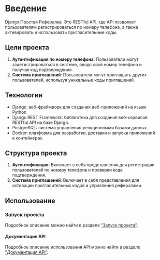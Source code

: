# Введение

Django Простая Рефералка. Это RESTful API, где API позволяет пользователям регистрироваться по номеру телефона, а также активировать и использовать пригласительные коды.

## Цели проекта

1. **Аутентификация по номеру телефона**: Пользователи могут зарегистрироваться в системе, вводя свой номер телефона и получая код подтверждения.
2. **Система приглашений**: Пользователи могут приглашать других пользователей, используя уникальные коды приглашений.

## Технологии

- Django: веб-фреймворк для создания веб-приложений на языке Python.
- Django REST Framework: библиотека для создания веб-сервисов RESTful API на базе Django.
- PostgreSQL: система управления реляционными базами данных.
- Docker: платформа для разработки, доставки и запуска приложений в контейнерах.

## Структура проекта

1. **Аутентификация**: Включает в себя представления для регистрации пользователей по номеру телефона и проверки кода подтверждения.
2. **Система приглашений**: Включает в себя представления для активации пригласительных кодов и управления рефералами.

## Использование

### Запуск проекта
Подробное описание можно найти в разделе ["Запуск проекта"](/docs/setup.md).

#### Документация API
Подробное описание использования API можно найти в разделе ["Документация API"](/docs/api_documentation.md/).